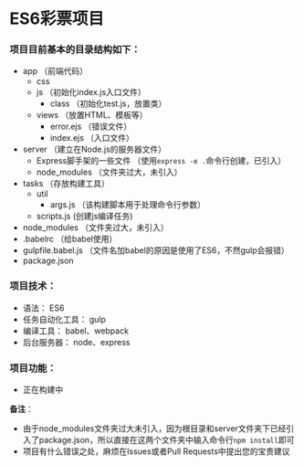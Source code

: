 # ES6彩票项目

### 项目目前基本的目录结构如下：
- app （前端代码）
  - css
  - js （初始化index.js入口文件）
    - class （初始化test.js，放置类）
  - views （放置HTML、模板等）
    - error.ejs （错误文件）
    - index.ejs （入口文件）
- server （建立在Node.js的服务器文件）
  - Express脚手架的一些文件  （使用`express -e .`命令行创建，已引入）
  - node_modules  （文件夹过大，未引入）
- tasks （存放构建工具）
  - util
    - args.js （该构建脚本用于处理命令行参数）
  - scripts.js (创建js编译任务)  
- node_modules  （文件夹过大，未引入）  
- .babelrc （给babel使用）
- gulpfile.babel.js （文件名加babel的原因是使用了ES6，不然gulp会报错）
- package.json

### 项目技术：
- 语法： ES6
- 任务自动化工具： gulp
- 编译工具： babel、webpack
- 后台服务器： node、express

### 项目功能：
- 正在构建中

**备注**：
- 由于node_modules文件夹过大未引入，因为根目录和server文件夹下已经引入了package.json，所以直接在这两个文件夹中输入命令行`npm install`即可
- 项目有什么错误之处，麻烦在Issues或者Pull Requests中提出您的宝贵建议
